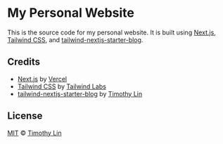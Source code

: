# My Personal Website

This is the source code for my personal website. It is built using [Next.js](https://nextjs.org/), [Tailwind CSS](https://tailwindcss.com/), and [tailwind-nextjs-starter-blog](https://github.com/timlrx/tailwind-nextjs-starter-blog).

## Credits

- [Next.js](https://nextjs.org/) by [Vercel](https://vercel.com/)
- [Tailwind CSS](https://tailwindcss.com/) by [Tailwind Labs](https://tailwindlabs.com/)
- [tailwind-nextjs-starter-blog](https://github.com/timlrx/tailwind-nextjs-starter-blog) by [Timothy Lin](https://www.timlrx.com/)

## License

[MIT](https://choosealicense.com/licenses/mit/) © [Timothy Lin](https://www.timlrx.com/)